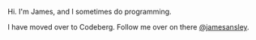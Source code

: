 Hi. I'm James, and I sometimes do programming.

I have moved over to Codeberg. Follow me over on there [@jamesansley](https://codeberg.org/jamesansley).
